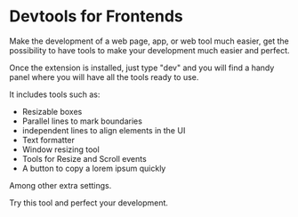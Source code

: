 # Devtools for Frontends

Make the development of a web page, app, or web tool much easier, get the possibility to have tools to make your development much easier and perfect.

Once the extension is installed, just type "dev" and you will find a handy panel where you will have all the tools ready to use.

It includes tools such as:

- Resizable boxes
- Parallel lines to mark boundaries
- independent lines to align elements in the UI
- Text formatter
- Window resizing tool
- Tools for Resize and Scroll events
- A button to copy a lorem ipsum quickly

Among other extra settings.

Try this tool and perfect your development.
